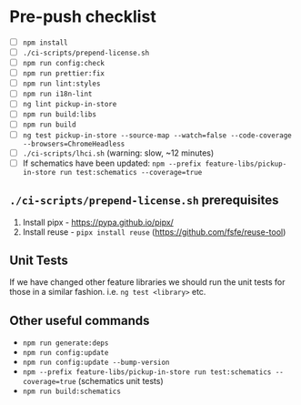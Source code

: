 # Pre-push checklist

- [ ] `npm install`
- [ ] `./ci-scripts/prepend-license.sh`
- [ ] `npm run config:check`
- [ ] `npm run prettier:fix`
- [ ] `npm run lint:styles`
- [ ] `npm run i18n-lint`
- [ ] `ng lint pickup-in-store`
- [ ] `npm run build:libs`
- [ ] `npm run build`
- [ ] `ng test pickup-in-store --source-map --watch=false --code-coverage --browsers=ChromeHeadless`
- [ ] `./ci-scripts/lhci.sh` (warning: slow, ~12 minutes)
- [ ] If schematics have been updated: `npm --prefix feature-libs/pickup-in-store run test:schematics --coverage=true`

## `./ci-scripts/prepend-license.sh` prerequisites

1. Install pipx - <https://pypa.github.io/pipx/>
2. Install reuse - `pipx install reuse` (<https://github.com/fsfe/reuse-tool>)

## Unit Tests

If we have changed other feature libraries we should run the unit tests for those in a similar fashion. i.e. `ng test <library>` etc.

## Other useful commands

- `npm run generate:deps`
- `npm run config:update`
- `npm run config:update --bump-version`
- `npm --prefix feature-libs/pickup-in-store run test:schematics --coverage=true`
(schematics unit tests)
- `npm run build:schematics`
